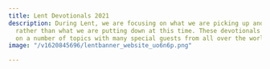 ```yaml
---
title: Lent Devotionals 2021
description: During Lent, we are focusing on what we are picking up and putting on
  rather than what we are putting down at this time. These devotionals are focusing
  on a number of topics with many special guests from all over the world.
image: "/v1620845696/lentbanner_website_uo6n6p.png"

---
```

